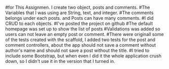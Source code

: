 #for This Assignmen. I create two object, posts and comments.
#The Variables that I was using are String, text, and integer.
#The comments belongs under each posts. and Posts can have many comments.
#I did CRUD to each objects.
#I've posted the project on github
#The default homepage was set up to show the list of posts
#Validations was added so users can not leave an empty post or comment.
#There were originall some of the tests created with the scaffold, I added two tests for the post and comment controllers, about the app should not save a comment without author's name and should not save a post without the title.
#I tried to include some Bootstrap, but when even I did it the whole application crush down, so I didn't use it in the version that I turned in.